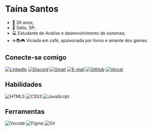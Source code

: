 
# Taína Santos

- 🎁 26 anos; 
- 📍 Salto, SP; 
- 💻 Estudante de Análise e desenvolvimento de sistemas;
- ☕📚🎮 Viciada em café, apaixonada por livros e amante dos games. 

## Conecte-se comigo
[![LinkedIn](https://img.shields.io/badge/LinkedIn-ec63a1?style=for-the-badge&logo=linkedin&logoColor=white)](https://www.linkedin.com/in/taina-santos-de-lima/)
[![Discord](https://img.shields.io/badge/Discord-ec63a1?style=for-the-badge&logo=discord&logoColor=white)](https://discord.com/channels/@ttaisantoss/)
[![Gmail](https://img.shields.io/badge/Gmail-ec63a1?style=for-the-badge&logo=gmail&logoColor=white)](mailto:taina.santhos@hotmail.com)
[![E-mail](https://img.shields.io/badge/-Email-ec63a1?style=for-the-badge&logo=microsoft-outlook&logoColor=white)](mailto:taina_santhos@hotmail.com)
[![GitHub](https://img.shields.io/badge/GitHub-ec63a1?style=for-the-badge&logo=github&logoColor=white)](https://github.com/ttaisantoss)
[![Vercel](https://img.shields.io/badge/Vercel-ec63a1?style=for-the-badge&logo=vercel&logoColor=white)](https://www.vercel.com/ttaisantoss)

## Habilidades
![HTML5](https://img.shields.io/badge/HTML5-ec63a1?style=for-the-badge&logo=html5&logoColor=white)
![CSS3](https://img.shields.io/badge/CSS3-ec63a1?style=for-the-badge&logo=css3&logoColor=white)
![JavaScript](https://img.shields.io/badge/JavaScript-ec63a1?style=for-the-badge&logo=javascript&logoColor=white)

## Ferramentas
![Vscode](https://img.shields.io/badge/Vscode-ec63a1?style=for-the-badge&logo=visual-studio-code&logoColor=white)
![Figma](https://img.shields.io/badge/Figma-ec63a1?style=for-the-badge&logo=figma&logoColor=white)
![Git](https://img.shields.io/badge/GIT-ec63a1?style=for-the-badge&logo=git&logoColor=white)




